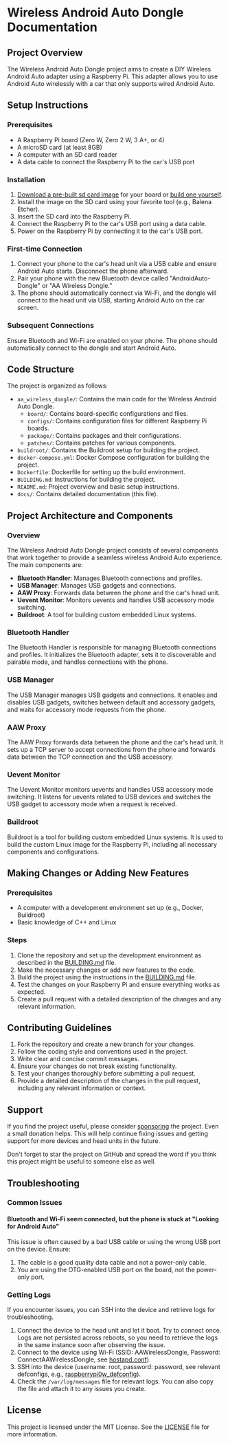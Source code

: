 # Wireless Android Auto Dongle Documentation

## Project Overview

The Wireless Android Auto Dongle project aims to create a DIY Wireless Android Auto adapter using a Raspberry Pi. This adapter allows you to use Android Auto wirelessly with a car that only supports wired Android Auto.

## Setup Instructions

### Prerequisites

- A Raspberry Pi board (Zero W, Zero 2 W, 3 A+, or 4)
- A microSD card (at least 8GB)
- A computer with an SD card reader
- A data cable to connect the Raspberry Pi to the car's USB port

### Installation

1. [Download a pre-built sd card image](https://github.com/nisargjhaveri/WirelessAndroidAutoDongle/releases) for your board or [build one yourself](../BUILDING.md).
2. Install the image on the SD card using your favorite tool (e.g., Balena Etcher).
3. Insert the SD card into the Raspberry Pi.
4. Connect the Raspberry Pi to the car's USB port using a data cable.
5. Power on the Raspberry Pi by connecting it to the car's USB port.

### First-time Connection

1. Connect your phone to the car's head unit via a USB cable and ensure Android Auto starts. Disconnect the phone afterward.
2. Pair your phone with the new Bluetooth device called "AndroidAuto-Dongle" or "AA Wireless Dongle."
3. The phone should automatically connect via Wi-Fi, and the dongle will connect to the head unit via USB, starting Android Auto on the car screen.

### Subsequent Connections

Ensure Bluetooth and Wi-Fi are enabled on your phone. The phone should automatically connect to the dongle and start Android Auto.

## Code Structure

The project is organized as follows:

- `aa_wireless_dongle/`: Contains the main code for the Wireless Android Auto Dongle.
  - `board/`: Contains board-specific configurations and files.
  - `configs/`: Contains configuration files for different Raspberry Pi boards.
  - `package/`: Contains packages and their configurations.
  - `patches/`: Contains patches for various components.
- `buildroot/`: Contains the Buildroot setup for building the project.
- `docker-compose.yml`: Docker Compose configuration for building the project.
- `Dockerfile`: Dockerfile for setting up the build environment.
- `BUILDING.md`: Instructions for building the project.
- `README.md`: Project overview and basic setup instructions.
- `docs/`: Contains detailed documentation (this file).

## Project Architecture and Components

### Overview

The Wireless Android Auto Dongle project consists of several components that work together to provide a seamless wireless Android Auto experience. The main components are:

- **Bluetooth Handler**: Manages Bluetooth connections and profiles.
- **USB Manager**: Manages USB gadgets and connections.
- **AAW Proxy**: Forwards data between the phone and the car's head unit.
- **Uevent Monitor**: Monitors uevents and handles USB accessory mode switching.
- **Buildroot**: A tool for building custom embedded Linux systems.

### Bluetooth Handler

The Bluetooth Handler is responsible for managing Bluetooth connections and profiles. It initializes the Bluetooth adapter, sets it to discoverable and pairable mode, and handles connections with the phone.

### USB Manager

The USB Manager manages USB gadgets and connections. It enables and disables USB gadgets, switches between default and accessory gadgets, and waits for accessory mode requests from the phone.

### AAW Proxy

The AAW Proxy forwards data between the phone and the car's head unit. It sets up a TCP server to accept connections from the phone and forwards data between the TCP connection and the USB accessory.

### Uevent Monitor

The Uevent Monitor monitors uevents and handles USB accessory mode switching. It listens for uevents related to USB devices and switches the USB gadget to accessory mode when a request is received.

### Buildroot

Buildroot is a tool for building custom embedded Linux systems. It is used to build the custom Linux image for the Raspberry Pi, including all necessary components and configurations.

## Making Changes or Adding New Features

### Prerequisites

- A computer with a development environment set up (e.g., Docker, Buildroot)
- Basic knowledge of C++ and Linux

### Steps

1. Clone the repository and set up the development environment as described in the [BUILDING.md](../BUILDING.md) file.
2. Make the necessary changes or add new features to the code.
3. Build the project using the instructions in the [BUILDING.md](../BUILDING.md) file.
4. Test the changes on your Raspberry Pi and ensure everything works as expected.
5. Create a pull request with a detailed description of the changes and any relevant information.

## Contributing Guidelines

1. Fork the repository and create a new branch for your changes.
2. Follow the coding style and conventions used in the project.
3. Write clear and concise commit messages.
4. Ensure your changes do not break existing functionality.
5. Test your changes thoroughly before submitting a pull request.
6. Provide a detailed description of the changes in the pull request, including any relevant information or context.

## Support

If you find the project useful, please consider [sponsoring](https://github.com/sponsors/nisargjhaveri) the project. Even a small donation helps. This will help continue fixing issues and getting support for more devices and head units in the future.

Don't forget to star the project on GitHub and spread the word if you think this project might be useful to someone else as well.

## Troubleshooting

### Common Issues

#### Bluetooth and Wi-Fi seem connected, but the phone is stuck at "Looking for Android Auto"

This issue is often caused by a bad USB cable or using the wrong USB port on the device. Ensure:
1. The cable is a good quality data cable and not a power-only cable.
2. You are using the OTG-enabled USB port on the board, not the power-only port.

### Getting Logs

If you encounter issues, you can SSH into the device and retrieve logs for troubleshooting.

1. Connect the device to the head unit and let it boot. Try to connect once. Logs are not persisted across reboots, so you need to retrieve the logs in the same instance soon after observing the issue.
2. Connect to the device using Wi-Fi (SSID: AAWirelessDongle, Password: ConnectAAWirelessDongle, see [hostapd.conf](../aa_wireless_dongle/board/common/rootfs_overlay/etc/hostapd.conf)).
3. SSH into the device (username: root, password: password, see relevant defconfigs, e.g., [raspberrypi0w_defconfig](../aa_wireless_dongle/configs/raspberrypi0w_defconfig)).
4. Check the `/var/log/messages` file for relevant logs. You can also copy the file and attach it to any issues you create.

## License

This project is licensed under the MIT License. See the [LICENSE](../LICENSE) file for more information.
